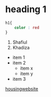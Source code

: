 # heading 1
```css
h1{
    color : red
}
```
1. Shafiul
2. Khadiza

- item 1
- item 2
  - item x
  - item y
- item 3

[housingwebsite](https://asunnot.oikotie.fi/)






